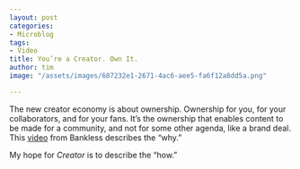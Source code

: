 ```yaml
---
layout: post
categories:
- Microblog
tags:
- Video
title: You’re a Creator. Own It.
author: tim
image: "/assets/images/687232e1-2671-4ac6-aee5-fa6f12a8dd5a.png"

---
```

The new creator economy is about ownership. Ownership for you, for your collaborators, and for your fans. It’s the ownership that enables content to be made for a community, and not for some other agenda, like a brand deal. This [video](https://youtu.be/Yc2m_NfxZj8 "video ") from Bankless describes the “why.”

My hope for _Creator_ is to describe the “how.”